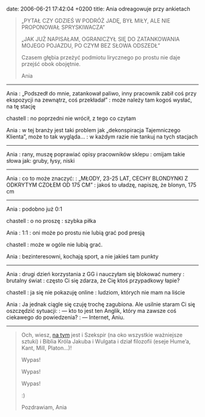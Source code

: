 date: 2006-06-21 17:42:04 +0200
title: Ania odreagowuje przy ankietach

> „PYTAŁ CZY GDZIEŚ W PODRÓŻ JADĘ, BYŁ MIŁY, ALE NIE PROPONOWAŁ SPRYSKIWACZA”
>
> „JAK JUŻ NAPISAŁAM, OGRANICZYŁ SIĘ DO ZATANKOWANIA MOJEGO POJAZDU, PO CZYM BEZ SŁOWA ODSZEDŁ”
>
> Czasem głębia przeżyć podmiotu lirycznego po prostu nie daje przejść obok obojętnie.
>
> Ania

---

Ania
: „Podszedł do mnie, zatankował paliwo, inny pracownik zabił coś przy ekspozycji na zewnątrz, coś przekładał”
: może należy tam kogoś wysłać, na tę stację

chastell
: no poprzedni nie wrócił, z tego co czytam

Ania
: w tej branży jest taki problem jak „dekonspiracja Tajemniczego Klienta”, może to tak wygląda…
: w każdym razie nie tankuj na tych stacjach

---

Ania
: rany, muszę poprawiać opisy pracowników sklepu
: omijam takie słowa jak: gruby, łysy, niski

---

Ania
: co to może znaczyć:
: „MŁODY, 23-25 LAT, CECHY BLONDYNKI Z ODKRYTYM CZOŁEM OD 175 CM”
: jakoś to uładzę, napiszę, że blonyn, 175 cm

---

Ania
: podobno już 0:1

chastell
: o no proszę
: szybka piłka

Ania
: 1:1
: oni może po prostu nie lubią grać pod presją

chastell
: może w ogóle nie lubią grać.

Ania
: bezinteresowni, kochają sport, a nie jakieś tam punkty

---

Ania
: drugi dzień korzystania z GG i nauczyłam się blokować numery
: brutalny świat
: często Ci się zdarza, że Cię ktoś przypadkowy łapie?

chastell
: ja się nie pokazuję online
: ludziom, których nie mam na liście

Ania
: Ja jednak ciągle się czuję trochę zagubiona. Ale usilnie staram Ci się oszczędzić sytuacji:
: — kto to jest ten Anglik, który ma zawsze coś ciekawego do powiedzenia?
: — Internet, Aniu.

---

> Och, wiesz, [na tym](http://sacred-texts.com/ 'The Internet Sacred Text Archive') jest i Szekspir (na oko wszystkie ważniejsze sztuki) i Biblia Króla Jakuba i Wulgata i dział filozofii (eseje Hume’a, Kant, Mill, Platon…)!
>
> Wypas!
>
> Wypas!
>
> Wypas!
>
> :)
>
> Pozdrawiam, Ania
